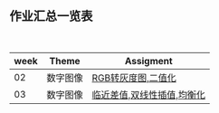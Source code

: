
## 作业汇总一览表
<br>

| week | Theme | Assigment |
| ---- | ---- | ---- |
|  02  |数字图像| [RGB转灰度图,二值化](./Week_02) |
|  03  |数字图像| [临近差值,双线性插值,均衡化](./Week_03) | 
